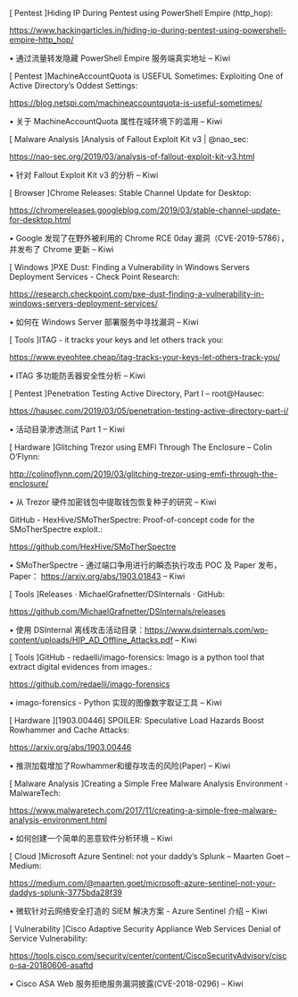 [ Pentest ]Hiding IP During Pentest using PowerShell Empire (http_hop):

https://www.hackingarticles.in/hiding-ip-during-pentest-using-powershell-empire-http_hop/

• 通过流量转发隐藏 PowerShell Empire 服务端真实地址 – Kiwi



[ Pentest ]MachineAccountQuota is USEFUL Sometimes: Exploiting One of Active Directory’s Oddest Settings: 

https://blog.netspi.com/machineaccountquota-is-useful-sometimes/

• 关于 MachineAccountQuota 属性在域环境下的滥用 – Kiwi



[ Malware Analysis ]Analysis of Fallout Exploit Kit v3 | @nao_sec: 

https://nao-sec.org/2019/03/analysis-of-fallout-exploit-kit-v3.html

• 针对 Fallout Exploit Kit v3 的分析 – Kiwi



[ Browser ]Chrome Releases: Stable Channel Update for Desktop: 

https://chromereleases.googleblog.com/2019/03/stable-channel-update-for-desktop.html

• Google 发现了在野外被利用的 Chrome RCE 0day 漏洞（CVE-2019-5786），并发布了 Chrome 更新 – Kiwi



[ Windows ]PXE Dust: Finding a Vulnerability in Windows Servers Deployment Services - Check Point Research: 

https://research.checkpoint.com/pxe-dust-finding-a-vulnerability-in-windows-servers-deployment-services/

• 如何在 Windows Server 部署服务中寻找漏洞 – Kiwi



[ Tools ]ITAG - it tracks your keys and let others track you: 

https://www.eyeohtee.cheap/itag-tracks-your-keys-let-others-track-you/

• ITAG 多功能防丢器安全性分析 – Kiwi



[ Pentest ]Penetration Testing Active Directory, Part I – root@Hausec: 

https://hausec.com/2019/03/05/penetration-testing-active-directory-part-i/

• 活动目录渗透测试 Part 1 – Kiwi



[ Hardware ]Glitching Trezor using EMFI Through The Enclosure – Colin O’Flynn:

http://colinoflynn.com/2019/03/glitching-trezor-using-emfi-through-the-enclosure/

• 从 Trezor 硬件加密钱包中提取钱包恢复种子的研究 – Kiwi



GitHub - HexHive/SMoTherSpectre: Proof-of-concept code for the SMoTherSpectre exploit.: 

https://github.com/HexHive/SMoTherSpectre

• SMoTherSpectre - 通过端口争用进行的瞬态执行攻击 POC 及 Paper 发布，Paper： https://arxiv.org/abs/1903.01843 – Kiwi



[ Tools ]Releases · MichaelGrafnetter/DSInternals · GitHub: 

https://github.com/MichaelGrafnetter/DSInternals/releases

• 使用 DSInternal 离线攻击活动目录：https://www.dsinternals.com/wp-content/uploads/HIP_AD_Offline_Attacks.pdf – Kiwi



[ Tools ]GitHub - redaelli/imago-forensics: Imago is a python tool that extract digital evidences from images.: 

https://github.com/redaelli/imago-forensics

• imago-forensics - Python 实现的图像数字取证工具 – Kiwi



[ Hardware ][1903.00446] SPOILER: Speculative Load Hazards Boost Rowhammer and Cache Attacks: 

https://arxiv.org/abs/1903.00446

• 推测加载增加了Rowhammer和缓存攻击的风险(Paper) – Kiwi



[ Malware Analysis ]Creating a Simple Free Malware Analysis Environment - MalwareTech: 

https://www.malwaretech.com/2017/11/creating-a-simple-free-malware-analysis-environment.html

• 如何创建一个简单的恶意软件分析环境 – Kiwi



[ Cloud ]Microsoft Azure Sentinel: not your daddy’s Splunk – Maarten Goet – Medium: 

https://medium.com/@maarten.goet/microsoft-azure-sentinel-not-your-daddys-splunk-3775bda28f39

• 微软针对云网络安全打造的 SIEM 解决方案 - Azure Sentinel 介绍 – Kiwi



[ Vulnerability ]Cisco Adaptive Security Appliance Web Services Denial of Service Vulnerability: 

https://tools.cisco.com/security/center/content/CiscoSecurityAdvisory/cisco-sa-20180606-asaftd

• Cisco ASA Web 服务拒绝服务漏洞披露(CVE-2018-0296) – Kiwi
